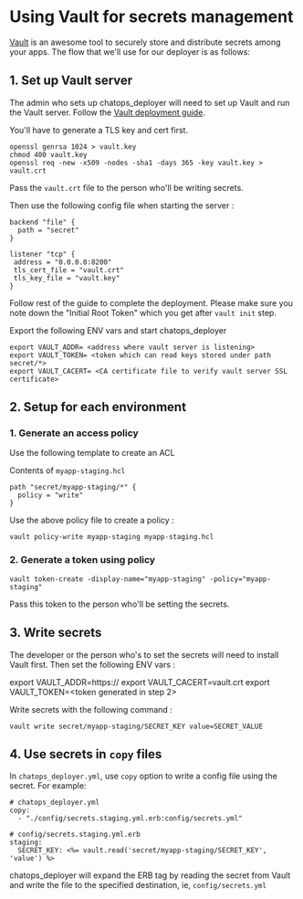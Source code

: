 Using Vault for secrets management
==================================

[Vault](https://vaultproject.io/) is an awesome tool to securely store and
distribute secrets among your apps. The flow that we'll use for our deployer
is as follows:

## 1. Set up Vault server

The admin who sets up chatops_deployer will need to set up Vault and run the
Vault server.
Follow the [Vault deployment guide](https://vaultproject.io/intro/getting-started/deploy.html).

You'll have to generate a TLS key and cert first.

```
openssl genrsa 1024 > vault.key
chmod 400 vault.key
openssl req -new -x509 -nodes -sha1 -days 365 -key vault.key > vault.crt
```
Pass the `vault.crt` file to the person who'll be writing secrets.

Then use the following config file when starting the server :

```
backend "file" {
  path = "secret"
}

listener "tcp" {
 address = "0.0.0.0:8200"
 tls_cert_file = "vault.crt"
 tls_key_file = "vault.key"
}
```

Follow rest of the guide to complete the deployment. Please make sure you
note down the "Initial Root Token" which you get after `vault init` step.

Export the following ENV vars and start chatops_deployer
```
export VAULT_ADDR= <address where vault server is listening>
export VAULT_TOKEN= <token which can read keys stored under path secret/*>
export VAULT_CACERT= <CA certificate file to verify vault server SSL certificate>
```
## 2. Setup for each environment

### 1. Generate an access policy

Use the following template to create an ACL

Contents of `myapp-staging.hcl`
```
path "secret/myapp-staging/*" {
  policy = "write"
}
```

Use the above policy file to create a policy :

```
vault policy-write myapp-staging myapp-staging.hcl
```

### 2. Generate a token using policy

```
vault token-create -display-name="myapp-staging" -policy="myapp-staging"
```

Pass this token to the person who'll be setting the secrets.

## 3. Write secrets

The developer or the person who's to set the secrets will need to install
Vault first. Then set the following ENV vars :

export VAULT_ADDR=https://<vault server url>
export VAULT_CACERT=vault.crt
export VAULT_TOKEN=<token generated in step 2>

Write secrets with the following command :

```
vault write secret/myapp-staging/SECRET_KEY value=SECRET_VALUE
```

## 4. Use secrets in `copy` files

In `chatops_deployer.yml`, use `copy` option to write a config file using the
secret. For example:

```
# chatops_deployer.yml
copy:
  - "./config/secrets.staging.yml.erb:config/secrets.yml"
```

```
# config/secrets.staging.yml.erb
staging:
  SECRET_KEY: <%= vault.read('secret/myapp-staging/SECRET_KEY', 'value') %>
```

chatops_deployer will expand the ERB tag by reading the secret from Vault and
write the file to the specified destination, ie, `config/secrets.yml`
